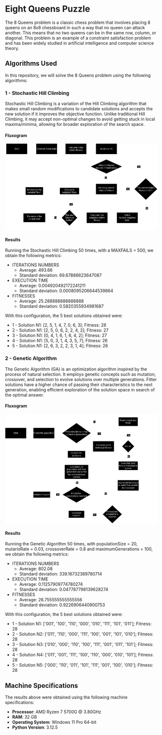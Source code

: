 # Eight Queens Puzzle
The 8 Queens problem is a classic chess problem that involves placing 8 queens on an 8x8 chessboard in such a way that no queen can attack another. This means that no two queens can be in the same row, column, or diagonal. This problem is an example of a constraint satisfaction problem and has been widely studied in artificial intelligence and computer science theory.

## Algorithms Used
In this repository, we will solve the 8 Queens problem using the following algorithms:

### 1 - Stochastic Hill Climbing
Stochastic Hill Climbing is a variation of the Hill Climbing algorithm that makes small random modifications to candidate solutions and accepts the new solution if it improves the objective function. Unlike traditional Hill Climbing, it may accept non-optimal changes to avoid getting stuck in local maxima/minima, allowing for broader exploration of the search space.

#### Fluxogram

![Stochastic Hill Climbing Fluxogram](attachments/HillBlack.png)

#### Results
Running the Stochastic Hill Climbing 50 times, with a MAXFAILS = 500, we obtain the following metrics:

- ITERATIONS NUMBERS
    * Average: 493.66
    * Standard deviation: 69.67886623647087
- EXECUTION TIME
    * Average: 0.004920492172241211
    * Standard deviation: 0.0008095206644539864
- FITNESSES
    * Average: 25.288888888888888
    * Standard deviation: 0.5820355934981687

With this configuration, the 5 best solutions obtained were:
* 1 - Solution N1: [2, 5, 1, 4, 7, 0, 6, 3]; Fitness: 28
* 2 - Solution N1: [2, 5, 0, 6, 2, 2, 4, 2]; Fitness: 27
* 3 - Solution N1: [0, 4, 1, 6, 1, 6, 4, 2]; Fitness: 27
* 4 - Solution N1: [5, 0, 3, 1, 4, 3, 5, 7]; Fitness: 26
* 5 - Solution N1: [2, 6, 3, 2, 2, 3, 1, 4]; Fitness: 26

### 2 - Genetic Algorithm
The Genetic Algorithm (GA) is an optimization algorithm inspired by the process of natural selection. It employs genetic concepts such as mutation, crossover, and selection to evolve solutions over multiple generations. Fitter solutions have a higher chance of passing their characteristics to the next generation, enabling efficient exploration of the solution space in search of the optimal answer.

#### Fluxogram

![Genetic Algorithm Fluxogram](attachments/GeneticBlack.png)

#### Results
Running the Genetic Algorithm 50 times, with populationSize = 20, mutarioRate = 0.03, crossoverRate = 0.8 and maximumGenerations = 100, we obtain the following metrics:

- ITERATIONS NUMBERS
    * Average: 802.08
    * Standard deviation: 339.16732389780714
- EXECUTION TIME
    * Average: 0.11257909774780274
    * Standard deviation: 0.047787798139628274
- FITNESSES
    * Average: 26.755555555555556
    * Standard deviation: 0.9226906440900753

With this configuration, the 5 best solutions obtained were:
* 1 - Solution N1: ['001', '100', '110', '000', '010', '111', '101', '011']; Fitness: 28
* 2 - Solution N2: ['011', '110', '000', '111', '100', '001', '101', '010']; Fitness: 28
* 3 - Solution N3: ['010', '000', '110', '100', '111', '001', '011', '101']; Fitness: 28
* 4 - Solution N4: ['011', '001', '111', '100', '110', '000', '010', '101']; Fitness: 28
* 5 - Solution N5: ['000', '110', '011', '101', '111', '001', '100', '010']; Fitness: 28

## Machine Specifications
The results above were obtained using the following machine specifications:

- **Processor**: AMD Ryzen 7 5700G @ 3.80GHz
- **RAM**: 32 GB
- **Operating System**: Windows 11 Pro 64-bit
- **Python Version**: 3.12.5
